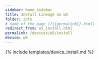 ```yaml
---
sidebar: home_sidebar
title: Install Lineage on w5
folder: info
# name of the page (/{{permalink}}.html)
redirect_from: w5_install.html
permalink: /devices/w5/install
device: w5
---
```

{% include templates/device_install.md %}
